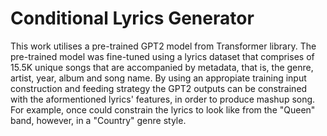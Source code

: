 # Conditional Lyrics Generator

This work utilises a pre-trained GPT2 model from Transformer library. The pre-trained model was fine-tuned using a lyrics dataset that comprises of 15.5K unique songs that are accompanied by metadata, that is, the genre, artist, year, album and song name. By using an appropiate training input construction and feeding strategy the GPT2 outputs can be constrained with the aformentioned lyrics' features, in order to produce mashup song. For example, once could constrain the lyrics to look like from the "Queen" band, however, in a "Country" genre style.
